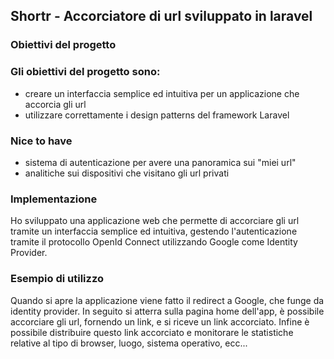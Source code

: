 ## Shortr - Accorciatore di url sviluppato in laravel

### Obiettivi del progetto

### Gli obiettivi del progetto sono:
- creare un interfaccia semplice ed intuitiva per un applicazione che accorcia gli url
- utilizzare correttamente i design patterns del framework Laravel

### Nice to have
- sistema di autenticazione per avere una panoramica sui "miei url"
- analitiche sui dispositivi che visitano gli url privati

### Implementazione
Ho sviluppato una applicazione web che permette di accorciare gli url tramite un interfaccia semplice ed intuitiva,
gestendo l'autenticazione tramite il protocollo OpenId Connect utilizzando Google come Identity Provider.

### Esempio di utilizzo
Quando si apre la applicazione viene fatto il redirect a Google, che funge da identity provider.
In seguito si atterra sulla pagina home dell'app, è possibile accorciare gli url, fornendo un link, e si riceve un link accorciato.
Infine è possibile distribuire questo link accorciato e monitorare le statistiche relative al tipo di browser, luogo, sistema operativo, ecc...

